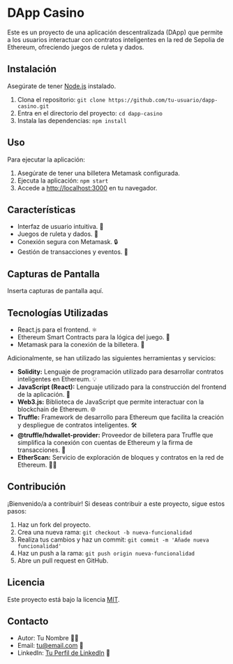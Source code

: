 # DApp Casino

Este es un proyecto de una aplicación descentralizada (DApp) que permite a los usuarios interactuar con contratos inteligentes en la red de Sepolia de Ethereum, ofreciendo juegos de ruleta y dados.

## Instalación

Asegúrate de tener [Node.js](https://nodejs.org/) instalado.

1. Clona el repositorio: `git clone https://github.com/tu-usuario/dapp-casino.git`
2. Entra en el directorio del proyecto: `cd dapp-casino`
3. Instala las dependencias: `npm install`

## Uso

Para ejecutar la aplicación:

1. Asegúrate de tener una billetera Metamask configurada.
2. Ejecuta la aplicación: `npm start`
3. Accede a [http://localhost:3000](http://localhost:3000) en tu navegador.

## Características

- Interfaz de usuario intuitiva. 🎨
- Juegos de ruleta y dados. 🎲
- Conexión segura con Metamask. 🔒
- Gestión de transacciones y eventos. 🔄

## Capturas de Pantalla

Inserta capturas de pantalla aquí.

## Tecnologías Utilizadas

- React.js para el frontend. ⚛️
- Ethereum Smart Contracts para la lógica del juego. 📜
- Metamask para la conexión de la billetera. 💼

Adicionalmente, se han utilizado las siguientes herramientas y servicios:

- **Solidity:** Lenguaje de programación utilizado para desarrollar contratos inteligentes en Ethereum. 💡
- **JavaScript (React):** Lenguaje utilizado para la construcción del frontend de la aplicación. 🚀
- **Web3.js:** Biblioteca de JavaScript que permite interactuar con la blockchain de Ethereum. 🌐
- **Truffle:** Framework de desarrollo para Ethereum que facilita la creación y despliegue de contratos inteligentes. 🛠️
- **@truffle/hdwallet-provider:** Proveedor de billetera para Truffle que simplifica la conexión con cuentas de Ethereum y la firma de transacciones. 🤖
- **EtherScan:** Servicio de exploración de bloques y contratos en la red de Ethereum. 🕵️‍♂️

## Contribución

¡Bienvenido/a a contribuir! Si deseas contribuir a este proyecto, sigue estos pasos:
1. Haz un fork del proyecto.
2. Crea una nueva rama: `git checkout -b nueva-funcionalidad`
3. Realiza tus cambios y haz un commit: `git commit -m 'Añade nueva funcionalidad'`
4. Haz un push a la rama: `git push origin nueva-funcionalidad`
5. Abre un pull request en GitHub.

## Licencia

Este proyecto está bajo la licencia [MIT](LICENSE).

## Contacto

- Autor: Tu Nombre 🧑‍💻
- Email: tu@email.com 📧
- LinkedIn: [Tu Perfil de LinkedIn](enlace-a-tu-perfil) 🔗
